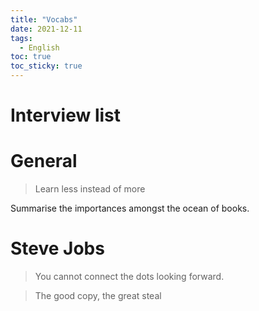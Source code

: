 ```yaml
---
title: "Vocabs"
date: 2021-12-11
tags:
  - English
toc: true
toc_sticky: true
---
```


# Interview list


# General

> Learn less instead of more

Summarise the importances amongst the ocean of books.

# Steve Jobs

> You cannot connect the dots looking forward.

> The good copy, the great steal